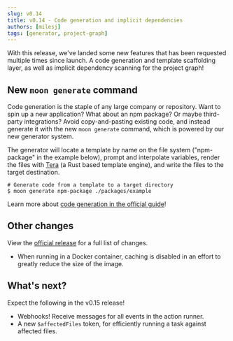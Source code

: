 ```yaml
---
slug: v0.14
title: v0.14 - Code generation and implicit dependencies
authors: [milesj]
tags: [generator, project-graph]
---
```


With this release, we've landed some new features that has been requested multiple times since
launch. A code generation and template scaffolding layer, as well as implicit dependency scanning
for the project graph!

<!--truncate-->

## New `moon generate` command

Code generation is the staple of any large company or repository. Want to spin up a new application?
What about an npm package? Or maybe third-party integrations? Avoid copy-and-pasting existing code,
and instead generate it with the new `moon generate` command, which is powered by our new generator
system.

The generator will locate a template by name on the file system ("npm-package" in the example
below), prompt and interpolate variables, render the files with [Tera](https://tera.netlify.app/) (a
Rust based template engine), and write the files to the target destination.

```shell
# Generate code from a template to a target directory
$ moon generate npm-package ./packages/example
```

Learn more about [code generation in the official guide](../docs/guides/codegen)!

## Other changes

View the
[official release](https://github.com/moonrepo/moon/releases/tag/%40moonrepo%2Fcli%400.14.0) for a
full list of changes.

- When running in a Docker container, caching is disabled in an effort to greatly reduce the size of
  the image.

## What's next?

Expect the following in the v0.15 release!

- Webhooks! Receive messages for all events in the action runner.
- A new `$affectedFiles` token, for efficiently running a task against affected files.

